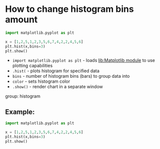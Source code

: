 # How to change histogram bins amount

```python
import matplotlib.pyplot as plt

x = [1,2,5,1,2,3,5,6,7,4,2,2,4,5,6]
plt.hist(x,bins=3)
plt.show()
```

- `import matplotlib.pyplot as plt` - loads [lib:Matplotlib module](python-matplotlib/how-to-install-matplotlib-python-lib-in-ubuntu-ubuntuversion) to use plotting capabilities
- `.hist(` - plots histogram for specified data
- `bins` - number of histogram bins (bars) to group data into
- `color` - sets histogram color
- `.show()` - render chart in a separate window

group: histogram

## Example: 
```python
import matplotlib.pyplot as plt

x = [1,2,5,1,2,3,5,6,7,4,2,2,4,5,6]
plt.hist(x,bins=3)
plt.show()
```

